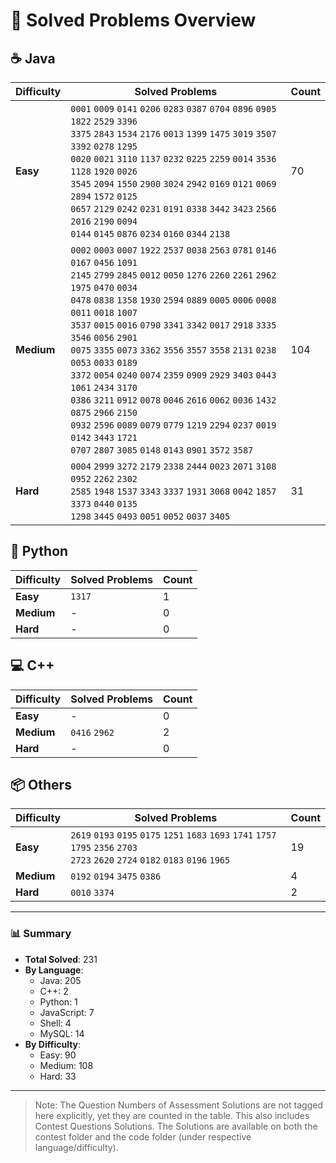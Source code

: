 # 📌 Solved Problems Overview

## ☕ Java
| Difficulty | Solved Problems                         | Count |
|------------|-----------------------------------------|-------|
| **Easy**   | `0001` `0009` `0141` `0206` `0283` `0387` `0704` `0896` `0905` `1822` `2529` `3396` <br> `3375` `2843` `1534` `2176` `0013` `1399` `1475` `3019` `3507` `3392` `0278` `1295` <br> `0020` `0021` `3110` `1137` `0232` `0225` `2259` `0014` `3536` `1128` `1920` `0026` <br> `3545` `2094` `1550` `2900` `3024` `2942` `0169` `0121` `0069` `2894` `1572` `0125` <br> `0657` `2129` `0242` `0231` `0191` `0338` `3442` `3423` `2566` `2016` `2190` `0094` <br> `0144` `0145` `0876` `0234` `0160` `0344` `2138` | 70   |
| **Medium** | `0002` `0003` `0007` `1922` `2537` `0038` `2563` `0781` `0146` `0167` `0456` `1091` <br> `2145` `2799` `2845` `0012` `0050` `1276` `2260` `2261` `2962` `1975` `0470` `0034` <br> `0478` `0838` `1358` `1930` `2594` `0889` `0005` `0006` `0008` `0011` `0018` `1007` <br> `3537` `0015` `0016` `0790` `3341` `3342` `0017` `2918` `3335` `3546` `0056` `2901` <br> `0075` `3355` `0073` `3362` `3556` `3557` `3558` `2131` `0238` `0053` `0033` `0189` <br> `3372` `0054` `0240` `0074` `2359` `0909` `2929` `3403` `0443` `1061` `2434` `3170` <br> `0386` `3211` `0912` `0078` `0046` `2616` `0062` `0036` `1432` `0875` `2966` `2150` <br> `0932` `2596` `0089` `0079` `0779` `1219` `2294` `0237` `0019` `0142` `3443` `1721` <br> `0707` `2807` `3085` `0148` `0143` `0901` `3572` `3587`                  | 104     |
| **Hard**   | `0004` `2999` `3272` `2179` `2338` `2444` `0023` `2071` `3108` `0952` `2262` `2302` <br> `2585` `1948` `1537` `3343` `3337` `1931` `3068` `0042` `1857` `3373` `0440` `0135` <br> `1298` `3445` `0493` `0051` `0052` `0037` `3405`                                  | 31     |

## 🐍 Python
| Difficulty | Solved Problems | Count |
|------------|-----------------|-------|
| **Easy**   | `1317`               | 1     |
| **Medium** | -               | 0     |
| **Hard**   | -               | 0     |

## 💻 C++
| Difficulty | Solved Problems | Count |
|------------|-----------------|-------|
| **Easy**   | -               | 0     |
| **Medium** | `0416` `2962`          | 2     |
| **Hard**   | -               | 0     |

## 📦 Others
| Difficulty | Solved Problems | Count |
|------------|-----------------|-------|
| **Easy**   | `2619` `0193` `0195` `0175` `1251` `1683` `1693` `1741` `1757` `1795` `2356` `2703` <br> `2723` `2620` `2724` `0182` `0183` `0196` `1965 `            | 19   |
| **Medium** | `0192` `0194` `3475` `0386`               | 4      |
| **Hard**   | `0010` `3374`               | 2     |

---

### 📊 Summary
- **Total Solved**: 231
- **By Language**:
  - Java: 205
  - C++: 2
  - Python: 1
  - JavaScript: 7
  - Shell: 4
  - MySQL: 14
- **By Difficulty**:
  - Easy: 90
  - Medium: 108
  - Hard: 33
---

>Note: The Question Numbers of Assessment Solutions are not tagged here explicitly, yet they are counted in the table. This also includes Contest Questions Solutions. The Solutions are available on both the contest folder and the code folder (under respective language/difficulty).